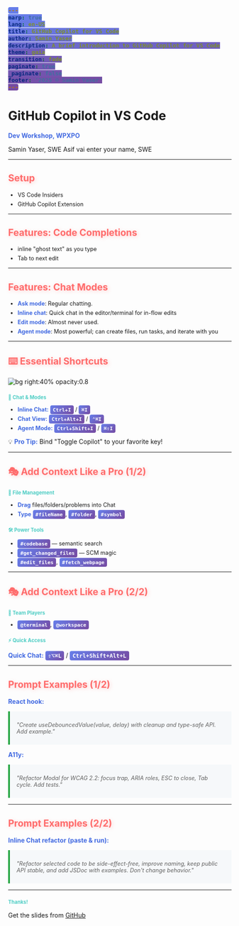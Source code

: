 ```yaml
---
marp: true
lang: en-US
title: GitHub Copilot for VS Code
author: Samin Yaser
description: A brief introduction to GitHub Copilot for VS Code
theme: gaia
transition: fade
paginate: true
_paginate: false
footer: '2025 © Samin Yaser'
---
```


<!-- 
TODO:
- Awesome vscode
- Pair programming
- VS Code insiders
- Interesting settings
- Prompt boost extension
- Set budget to prevent overbilling
 -->

<!-- 
    _backgroundImage: linear-gradient(120deg, #89f7fe 0%, #66a6ff 100%);
-->

# <!--fit--> GitHub Copilot in VS Code

**Dev Workshop, WPXPO**

Samin Yaser, SWE
Asif vai enter your name, SWE  

---

## Setup

- VS Code Insiders
- GitHub Copilot Extension

<style>
/* Global (deduped) styles formerly repeated across multiple slides */
h2 { color: #0366d6; }
strong { color: royalblue; }
</style>

---

## Features: Code Completions

- inline "ghost text" as you type
- Tab to next edit

<!-- Removed duplicate scoped style block (h2/strong) now covered by global styles -->

---

## Features: Chat Modes

- **Ask mode**: Regular chatting.
- **Inline chat**: Quick chat in the editor/terminal for in-flow edits  
- **Edit mode**: Almost never used.
- **Agent mode**: Most powerful; can create files, run tasks, and iterate with you

<!-- Removed duplicate scoped style block (h2/strong) now covered by global styles -->

---

## ⌨️ Essential Shortcuts

![bg right:40% opacity:0.8](https://images.unsplash.com/photo-1461749280684-dccba630e2f6?w=400)

### 💬 Chat & Modes  
- **Inline Chat:** `Ctrl+I` / `⌘I`
- **Chat View:** `Ctrl+Alt+I` / `⌃⌘I`
- **Agent Mode:** `Ctrl+Shift+I` / `⌘⇧I`

💡 **Pro Tip:** Bind "Toggle Copilot" to your favorite key!

<style scoped>
h2 { color: #ff6b6b; text-shadow: 2px 2px 4px rgba(0,0,0,0.3); }
h3 { color: #4ecdc4; margin-top: 20px; }
ul { font-size: 0.9em; }
li { margin: 8px 0; }
code { 
  background: linear-gradient(135deg, #667eea 0%, #764ba2 100%);
  color: white;
  padding: 4px 8px;
  border-radius: 6px;
  font-weight: bold;
}
</style>

---

## 🎭 Add Context Like a Pro (1/2)

### 📂 File Management
- **Drag** files/folders/problems into Chat
- **Type** `#fileName`, `#folder`, `#symbol`

### 🛠️ Power Tools
- `#codebase` — semantic search
- `#get_changed_files` — SCM magic
- `#edit_files`, `#fetch_webpage`

<style scoped>
h2 { 
  color: #ff6b6b;
  text-shadow: 2px 2px 8px rgba(255,107,107,0.3);
  font-size: 1.5em;
}
h3 { 
  color: #4ecdc4; 
  margin-bottom: 0px;
  font-size: 0.8em;
}
code {
  background: linear-gradient(135deg, #667eea 0%, #764ba2 100%);
  color: white;
  padding: 3px 6px;
  border-radius: 4px;
  font-size: 0.9em;
}
ul { font-size: 0.9em; }
li { margin: 6px 0; }
</style>

---

## 🎭 Add Context Like a Pro (2/2)

### 👥 Team Players  
- `@terminal`, `@workspace`

### ⚡ Quick Access
**Quick Chat:** `⇧⌥⌘L` / `Ctrl+Shift+Alt+L`

<style scoped>
h2 { 
  color: #ff6b6b;
  text-shadow: 2px 2px 8px rgba(255,107,107,0.3);
  font-size: 1.5em;
}
h3 { 
  color: #4ecdc4; 
  margin-bottom: 0px;
  font-size: 0.8em;
}
code {
  background: linear-gradient(135deg, #667eea 0%, #764ba2 100%);
  color: white;
  padding: 3px 6px;
  border-radius: 4px;
  font-size: 0.9em;
}
ul { font-size: 0.9em; }
li { margin: 6px 0; }
</style>

---

## Prompt Examples (1/2)

**React hook:**
> "Create useDebouncedValue<T>(value, delay) with cleanup and type-safe API. Add example."

**A11y:**
> "Refactor Modal for WCAG 2.2: focus trap, ARIA roles, ESC to close, Tab cycle. Add tests."

<style scoped>
blockquote { 
  background: #f6f8fa; 
  border-left: 4px solid #28a745; 
  padding: 10px 15px; 
  font-style: italic;
  font-size: 0.9em;
  margin: 10px 0;
}
</style>

---

## Prompt Examples (2/2)

**Inline Chat refactor (paste & run):**
> "Refactor selected code to be side-effect-free, improve naming, keep public API stable, and add JSDoc with examples. Don't change behavior."

<style scoped>
blockquote { 
  background: #f6f8fa; 
  border-left: 4px solid #28a745; 
  padding: 10px 15px; 
  font-style: italic;
  font-size: 0.9em;
  margin: 10px 0;
}
</style>

---

### Thanks!

Get the slides from [GitHub](https://github.com/SaminYaser-work/copilot-presentation)